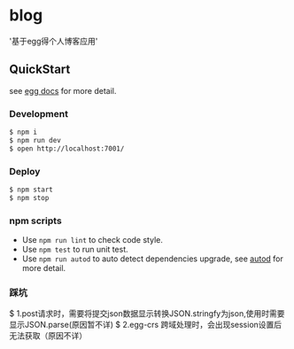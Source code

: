 # blog

'基于egg得个人博客应用'

## QuickStart

<!-- add docs here for user -->

see [egg docs][egg] for more detail.

### Development

```bash
$ npm i
$ npm run dev
$ open http://localhost:7001/
```

### Deploy

```bash
$ npm start
$ npm stop
```

### npm scripts

- Use `npm run lint` to check code style.
- Use `npm test` to run unit test.
- Use `npm run autod` to auto detect dependencies upgrade, see [autod](https://www.npmjs.com/package/autod) for more detail.

### 踩坑
$ 1.post请求时，需要将提交json数据显示转换JSON.stringfy为json,使用时需要显示JSON.parse(原因暂不详)
$ 2.egg-crs 跨域处理时，会出现session设置后无法获取（原因不详）

[egg]: https://eggjs.org